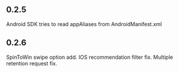 ## 0.2.5

Android SDK tries to read appAliases from AndroidManifest.xml


## 0.2.6

SpinToWin swipe option add.
IOS recommendation filter fix.
Multiple retention request fix.
